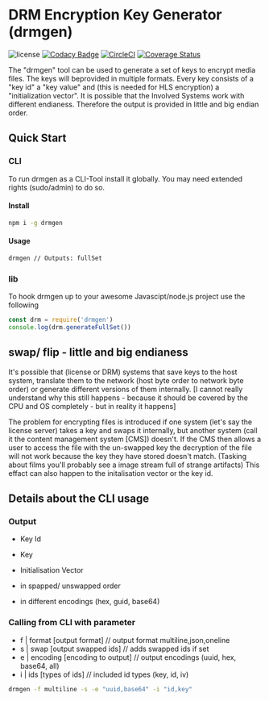 # DRM Encryption Key Generator (drmgen)

![license](https://img.shields.io/badge/license-MIT-green.svg) [![Codacy Badge](https://api.codacy.com/project/badge/Grade/e37a1ba496b4472794d9d5ecec3aba70)](https://app.codacy.com/app/ingo-eichhorst/drmgen?utm_source=github.com&utm_medium=referral&utm_content=ingo-eichhorst/drmgen&utm_campaign=badger) [![CircleCI](https://circleci.com/gh/ingo-eichhorst/drmgen.svg?style=svgrepo.svg?style=shield)](https://circleci.com/gh/ingo-eichhorst/drmgen) [![Coverage Status](https://coveralls.io/repos/github/ingo-eichhorst/drmgen/badge.svg)](https://coveralls.io/github/ingo-eichhorst/drmgen)

The "drmgen" tool can be used to generate a set of keys to encrypt media files. The keys will beprovided in multiple formats. Every key consists of a "key id" a "key value" and (this is needed for HLS encryption) a "initialization vector". It is possible that the Involved Systems work with different endianess. Therefore the output is provided in little and big endian order.

## Quick Start

### CLI

To run drmgen as a CLI-Tool install it globally. You may need extended rights (sudo/admin) to do so.

#### Install

```bash
npm i -g drmgen
```

#### Usage

```bash
drmgen // Outputs: fullSet
```

### lib

To hook drmgen up to your awesome Javascipt/node.js project use the following

```JavaScript
const drm = require('drmgen')
console.log(drm.generateFullSet())
```

## swap/ flip - little and big endianess

It's possible that (license or DRM) systems that save keys to the host system, translate them to the network (host byte order to network byte order) or generate different versions of them internally. [I cannot really understand why this still happens - because it should be covered by the CPU and OS completely - but in reality it happens]

The problem for encrypting files is introduced if one system (let's say the license server) takes a key and swaps it internally, but another system (call it the content management system [CMS]) doesn't. If the CMS then allows a user to access the file with the un-swapped key the decryption of the file will not work because the key they have stored doesn't match. (Tasking about films you'll probably see a image stream full of strange artifacts)
This effact can also happen to the initalisation vector or the key id.

## Details about the CLI usage

### Output

- Key Id
- Key
- Initialisation Vector

- in spapped/ unswapped order
- in different encodings (hex, guid, base64)

### Calling from CLI with parameter

- f | format [output format] // output format multiline,json,oneline
- s | swap [output swapped ids] // adds swapped ids if set
- e | encoding [encoding to output] // output encodings (uuid, hex, base64, all)
- i | ids [types of ids] // included id types (key, id, iv)

```bash
drmgen -f multiline -s -e "uuid,base64" -i "id,key"
```
